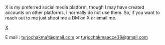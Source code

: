 


X is my preferred social media platform, though I may have created accounts on other platforms, I normally do not use them. So, if you want to reach out to me just shoot me a DM on X or email me.


[X](https://twitter.com/ChakmaJo)


E mail : turjochakma1@gmail.com or turjochakmaacce36@gmail.com
